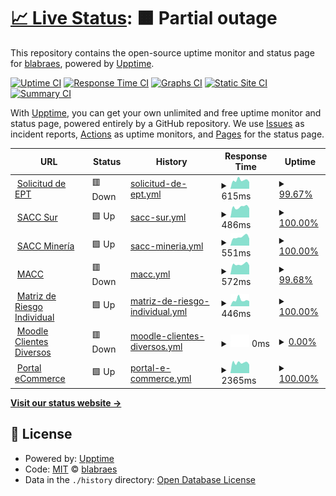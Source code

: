 # [📈 Live Status](https://blabraes.github.io/upptime): <!--live status--> **🟧 Partial outage**

This repository contains the open-source uptime monitor and status page for [blabraes](https://blabraes.github.io/upptime), powered by [Upptime](https://github.com/upptime/upptime).

[![Uptime CI](https://github.com/blabraes/upptime/workflows/Uptime%20CI/badge.svg)](https://github.com/blabraes/upptime/actions?query=workflow%3A%22Uptime+CI%22)
[![Response Time CI](https://github.com/blabraes/upptime/workflows/Response%20Time%20CI/badge.svg)](https://github.com/blabraes/upptime/actions?query=workflow%3A%22Response+Time+CI%22)
[![Graphs CI](https://github.com/blabraes/upptime/workflows/Graphs%20CI/badge.svg)](https://github.com/blabraes/upptime/actions?query=workflow%3A%22Graphs+CI%22)
[![Static Site CI](https://github.com/blabraes/upptime/workflows/Static%20Site%20CI/badge.svg)](https://github.com/blabraes/upptime/actions?query=workflow%3A%22Static+Site+CI%22)
[![Summary CI](https://github.com/blabraes/upptime/workflows/Summary%20CI/badge.svg)](https://github.com/blabraes/upptime/actions?query=workflow%3A%22Summary+CI%22)

With [Upptime](https://upptime.js.org), you can get your own unlimited and free uptime monitor and status page, powered entirely by a GitHub repository. We use [Issues](https://github.com/blabraes/upptime/issues) as incident reports, [Actions](https://github.com/blabraes/upptime/actions) as uptime monitors, and [Pages](https://blabraes.github.io/upptime) for the status page.

<!--start: status pages-->
<!-- This summary is generated by Upptime (https://github.com/upptime/upptime) -->
<!-- Do not edit this manually, your changes will be overwritten -->
<!-- prettier-ignore -->
| URL | Status | History | Response Time | Uptime |
| --- | ------ | ------- | ------------- | ------ |
| <img alt="" src="https://icons.duckduckgo.com/ip3/www.solicitudept.cl.ico" height="13"> [Solicitud de EPT](https://www.solicitudept.cl/) | 🟥 Down | [solicitud-de-ept.yml](https://github.com/blabraes/mascupt/commits/HEAD/history/solicitud-de-ept.yml) | <details><summary><img alt="Response time graph" src="./graphs/solicitud-de-ept/response-time-week.png" height="20"> 615ms</summary><br><a href="https://blabraes.github.io/mascupt/history/solicitud-de-ept"><img alt="Response time 672" src="https://img.shields.io/endpoint?url=https%3A%2F%2Fraw.githubusercontent.com%2Fblabraes%2Fmascupt%2FHEAD%2Fapi%2Fsolicitud-de-ept%2Fresponse-time.json"></a><br><a href="https://blabraes.github.io/mascupt/history/solicitud-de-ept"><img alt="24-hour response time 673" src="https://img.shields.io/endpoint?url=https%3A%2F%2Fraw.githubusercontent.com%2Fblabraes%2Fmascupt%2FHEAD%2Fapi%2Fsolicitud-de-ept%2Fresponse-time-day.json"></a><br><a href="https://blabraes.github.io/mascupt/history/solicitud-de-ept"><img alt="7-day response time 615" src="https://img.shields.io/endpoint?url=https%3A%2F%2Fraw.githubusercontent.com%2Fblabraes%2Fmascupt%2FHEAD%2Fapi%2Fsolicitud-de-ept%2Fresponse-time-week.json"></a><br><a href="https://blabraes.github.io/mascupt/history/solicitud-de-ept"><img alt="30-day response time 605" src="https://img.shields.io/endpoint?url=https%3A%2F%2Fraw.githubusercontent.com%2Fblabraes%2Fmascupt%2FHEAD%2Fapi%2Fsolicitud-de-ept%2Fresponse-time-month.json"></a><br><a href="https://blabraes.github.io/mascupt/history/solicitud-de-ept"><img alt="1-year response time 664" src="https://img.shields.io/endpoint?url=https%3A%2F%2Fraw.githubusercontent.com%2Fblabraes%2Fmascupt%2FHEAD%2Fapi%2Fsolicitud-de-ept%2Fresponse-time-year.json"></a></details> | <details><summary><a href="https://blabraes.github.io/mascupt/history/solicitud-de-ept">99.67%</a></summary><a href="https://blabraes.github.io/mascupt/history/solicitud-de-ept"><img alt="All-time uptime 99.92%" src="https://img.shields.io/endpoint?url=https%3A%2F%2Fraw.githubusercontent.com%2Fblabraes%2Fmascupt%2FHEAD%2Fapi%2Fsolicitud-de-ept%2Fuptime.json"></a><br><a href="https://blabraes.github.io/mascupt/history/solicitud-de-ept"><img alt="24-hour uptime 97.72%" src="https://img.shields.io/endpoint?url=https%3A%2F%2Fraw.githubusercontent.com%2Fblabraes%2Fmascupt%2FHEAD%2Fapi%2Fsolicitud-de-ept%2Fuptime-day.json"></a><br><a href="https://blabraes.github.io/mascupt/history/solicitud-de-ept"><img alt="7-day uptime 99.67%" src="https://img.shields.io/endpoint?url=https%3A%2F%2Fraw.githubusercontent.com%2Fblabraes%2Fmascupt%2FHEAD%2Fapi%2Fsolicitud-de-ept%2Fuptime-week.json"></a><br><a href="https://blabraes.github.io/mascupt/history/solicitud-de-ept"><img alt="30-day uptime 99.92%" src="https://img.shields.io/endpoint?url=https%3A%2F%2Fraw.githubusercontent.com%2Fblabraes%2Fmascupt%2FHEAD%2Fapi%2Fsolicitud-de-ept%2Fuptime-month.json"></a><br><a href="https://blabraes.github.io/mascupt/history/solicitud-de-ept"><img alt="1-year uptime 99.88%" src="https://img.shields.io/endpoint?url=https%3A%2F%2Fraw.githubusercontent.com%2Fblabraes%2Fmascupt%2FHEAD%2Fapi%2Fsolicitud-de-ept%2Fuptime-year.json"></a></details>
| <img alt="" src="https://icons.duckduckgo.com/ip3/sur.otecmutual.cl.ico" height="13"> [SACC Sur](http://sur.otecmutual.cl) | 🟩 Up | [sacc-sur.yml](https://github.com/blabraes/mascupt/commits/HEAD/history/sacc-sur.yml) | <details><summary><img alt="Response time graph" src="./graphs/sacc-sur/response-time-week.png" height="20"> 486ms</summary><br><a href="https://blabraes.github.io/mascupt/history/sacc-sur"><img alt="Response time 583" src="https://img.shields.io/endpoint?url=https%3A%2F%2Fraw.githubusercontent.com%2Fblabraes%2Fmascupt%2FHEAD%2Fapi%2Fsacc-sur%2Fresponse-time.json"></a><br><a href="https://blabraes.github.io/mascupt/history/sacc-sur"><img alt="24-hour response time 0" src="https://img.shields.io/endpoint?url=https%3A%2F%2Fraw.githubusercontent.com%2Fblabraes%2Fmascupt%2FHEAD%2Fapi%2Fsacc-sur%2Fresponse-time-day.json"></a><br><a href="https://blabraes.github.io/mascupt/history/sacc-sur"><img alt="7-day response time 486" src="https://img.shields.io/endpoint?url=https%3A%2F%2Fraw.githubusercontent.com%2Fblabraes%2Fmascupt%2FHEAD%2Fapi%2Fsacc-sur%2Fresponse-time-week.json"></a><br><a href="https://blabraes.github.io/mascupt/history/sacc-sur"><img alt="30-day response time 536" src="https://img.shields.io/endpoint?url=https%3A%2F%2Fraw.githubusercontent.com%2Fblabraes%2Fmascupt%2FHEAD%2Fapi%2Fsacc-sur%2Fresponse-time-month.json"></a><br><a href="https://blabraes.github.io/mascupt/history/sacc-sur"><img alt="1-year response time 586" src="https://img.shields.io/endpoint?url=https%3A%2F%2Fraw.githubusercontent.com%2Fblabraes%2Fmascupt%2FHEAD%2Fapi%2Fsacc-sur%2Fresponse-time-year.json"></a></details> | <details><summary><a href="https://blabraes.github.io/mascupt/history/sacc-sur">100.00%</a></summary><a href="https://blabraes.github.io/mascupt/history/sacc-sur"><img alt="All-time uptime 99.99%" src="https://img.shields.io/endpoint?url=https%3A%2F%2Fraw.githubusercontent.com%2Fblabraes%2Fmascupt%2FHEAD%2Fapi%2Fsacc-sur%2Fuptime.json"></a><br><a href="https://blabraes.github.io/mascupt/history/sacc-sur"><img alt="24-hour uptime 100.00%" src="https://img.shields.io/endpoint?url=https%3A%2F%2Fraw.githubusercontent.com%2Fblabraes%2Fmascupt%2FHEAD%2Fapi%2Fsacc-sur%2Fuptime-day.json"></a><br><a href="https://blabraes.github.io/mascupt/history/sacc-sur"><img alt="7-day uptime 100.00%" src="https://img.shields.io/endpoint?url=https%3A%2F%2Fraw.githubusercontent.com%2Fblabraes%2Fmascupt%2FHEAD%2Fapi%2Fsacc-sur%2Fuptime-week.json"></a><br><a href="https://blabraes.github.io/mascupt/history/sacc-sur"><img alt="30-day uptime 100.00%" src="https://img.shields.io/endpoint?url=https%3A%2F%2Fraw.githubusercontent.com%2Fblabraes%2Fmascupt%2FHEAD%2Fapi%2Fsacc-sur%2Fuptime-month.json"></a><br><a href="https://blabraes.github.io/mascupt/history/sacc-sur"><img alt="1-year uptime 99.99%" src="https://img.shields.io/endpoint?url=https%3A%2F%2Fraw.githubusercontent.com%2Fblabraes%2Fmascupt%2FHEAD%2Fapi%2Fsacc-sur%2Fuptime-year.json"></a></details>
| <img alt="" src="https://icons.duckduckgo.com/ip3/norte.otecmutual.cl.ico" height="13"> [SACC Minería](http://norte.otecmutual.cl/) | 🟩 Up | [sacc-mineria.yml](https://github.com/blabraes/mascupt/commits/HEAD/history/sacc-mineria.yml) | <details><summary><img alt="Response time graph" src="./graphs/sacc-mineria/response-time-week.png" height="20"> 551ms</summary><br><a href="https://blabraes.github.io/mascupt/history/sacc-mineria"><img alt="Response time 535" src="https://img.shields.io/endpoint?url=https%3A%2F%2Fraw.githubusercontent.com%2Fblabraes%2Fmascupt%2FHEAD%2Fapi%2Fsacc-mineria%2Fresponse-time.json"></a><br><a href="https://blabraes.github.io/mascupt/history/sacc-mineria"><img alt="24-hour response time 0" src="https://img.shields.io/endpoint?url=https%3A%2F%2Fraw.githubusercontent.com%2Fblabraes%2Fmascupt%2FHEAD%2Fapi%2Fsacc-mineria%2Fresponse-time-day.json"></a><br><a href="https://blabraes.github.io/mascupt/history/sacc-mineria"><img alt="7-day response time 551" src="https://img.shields.io/endpoint?url=https%3A%2F%2Fraw.githubusercontent.com%2Fblabraes%2Fmascupt%2FHEAD%2Fapi%2Fsacc-mineria%2Fresponse-time-week.json"></a><br><a href="https://blabraes.github.io/mascupt/history/sacc-mineria"><img alt="30-day response time 708" src="https://img.shields.io/endpoint?url=https%3A%2F%2Fraw.githubusercontent.com%2Fblabraes%2Fmascupt%2FHEAD%2Fapi%2Fsacc-mineria%2Fresponse-time-month.json"></a><br><a href="https://blabraes.github.io/mascupt/history/sacc-mineria"><img alt="1-year response time 541" src="https://img.shields.io/endpoint?url=https%3A%2F%2Fraw.githubusercontent.com%2Fblabraes%2Fmascupt%2FHEAD%2Fapi%2Fsacc-mineria%2Fresponse-time-year.json"></a></details> | <details><summary><a href="https://blabraes.github.io/mascupt/history/sacc-mineria">100.00%</a></summary><a href="https://blabraes.github.io/mascupt/history/sacc-mineria"><img alt="All-time uptime 99.99%" src="https://img.shields.io/endpoint?url=https%3A%2F%2Fraw.githubusercontent.com%2Fblabraes%2Fmascupt%2FHEAD%2Fapi%2Fsacc-mineria%2Fuptime.json"></a><br><a href="https://blabraes.github.io/mascupt/history/sacc-mineria"><img alt="24-hour uptime 100.00%" src="https://img.shields.io/endpoint?url=https%3A%2F%2Fraw.githubusercontent.com%2Fblabraes%2Fmascupt%2FHEAD%2Fapi%2Fsacc-mineria%2Fuptime-day.json"></a><br><a href="https://blabraes.github.io/mascupt/history/sacc-mineria"><img alt="7-day uptime 100.00%" src="https://img.shields.io/endpoint?url=https%3A%2F%2Fraw.githubusercontent.com%2Fblabraes%2Fmascupt%2FHEAD%2Fapi%2Fsacc-mineria%2Fuptime-week.json"></a><br><a href="https://blabraes.github.io/mascupt/history/sacc-mineria"><img alt="30-day uptime 100.00%" src="https://img.shields.io/endpoint?url=https%3A%2F%2Fraw.githubusercontent.com%2Fblabraes%2Fmascupt%2FHEAD%2Fapi%2Fsacc-mineria%2Fuptime-month.json"></a><br><a href="https://blabraes.github.io/mascupt/history/sacc-mineria"><img alt="1-year uptime 99.99%" src="https://img.shields.io/endpoint?url=https%3A%2F%2Fraw.githubusercontent.com%2Fblabraes%2Fmascupt%2FHEAD%2Fapi%2Fsacc-mineria%2Fuptime-year.json"></a></details>
| <img alt="" src="https://icons.duckduckgo.com/ip3/macc.masesorias.cl.ico" height="13"> [MACC](https://macc.masesorias.cl/) | 🟥 Down | [macc.yml](https://github.com/blabraes/mascupt/commits/HEAD/history/macc.yml) | <details><summary><img alt="Response time graph" src="./graphs/macc/response-time-week.png" height="20"> 572ms</summary><br><a href="https://blabraes.github.io/mascupt/history/macc"><img alt="Response time 680" src="https://img.shields.io/endpoint?url=https%3A%2F%2Fraw.githubusercontent.com%2Fblabraes%2Fmascupt%2FHEAD%2Fapi%2Fmacc%2Fresponse-time.json"></a><br><a href="https://blabraes.github.io/mascupt/history/macc"><img alt="24-hour response time 686" src="https://img.shields.io/endpoint?url=https%3A%2F%2Fraw.githubusercontent.com%2Fblabraes%2Fmascupt%2FHEAD%2Fapi%2Fmacc%2Fresponse-time-day.json"></a><br><a href="https://blabraes.github.io/mascupt/history/macc"><img alt="7-day response time 572" src="https://img.shields.io/endpoint?url=https%3A%2F%2Fraw.githubusercontent.com%2Fblabraes%2Fmascupt%2FHEAD%2Fapi%2Fmacc%2Fresponse-time-week.json"></a><br><a href="https://blabraes.github.io/mascupt/history/macc"><img alt="30-day response time 600" src="https://img.shields.io/endpoint?url=https%3A%2F%2Fraw.githubusercontent.com%2Fblabraes%2Fmascupt%2FHEAD%2Fapi%2Fmacc%2Fresponse-time-month.json"></a><br><a href="https://blabraes.github.io/mascupt/history/macc"><img alt="1-year response time 671" src="https://img.shields.io/endpoint?url=https%3A%2F%2Fraw.githubusercontent.com%2Fblabraes%2Fmascupt%2FHEAD%2Fapi%2Fmacc%2Fresponse-time-year.json"></a></details> | <details><summary><a href="https://blabraes.github.io/mascupt/history/macc">99.68%</a></summary><a href="https://blabraes.github.io/mascupt/history/macc"><img alt="All-time uptime 90.64%" src="https://img.shields.io/endpoint?url=https%3A%2F%2Fraw.githubusercontent.com%2Fblabraes%2Fmascupt%2FHEAD%2Fapi%2Fmacc%2Fuptime.json"></a><br><a href="https://blabraes.github.io/mascupt/history/macc"><img alt="24-hour uptime 97.78%" src="https://img.shields.io/endpoint?url=https%3A%2F%2Fraw.githubusercontent.com%2Fblabraes%2Fmascupt%2FHEAD%2Fapi%2Fmacc%2Fuptime-day.json"></a><br><a href="https://blabraes.github.io/mascupt/history/macc"><img alt="7-day uptime 99.68%" src="https://img.shields.io/endpoint?url=https%3A%2F%2Fraw.githubusercontent.com%2Fblabraes%2Fmascupt%2FHEAD%2Fapi%2Fmacc%2Fuptime-week.json"></a><br><a href="https://blabraes.github.io/mascupt/history/macc"><img alt="30-day uptime 99.93%" src="https://img.shields.io/endpoint?url=https%3A%2F%2Fraw.githubusercontent.com%2Fblabraes%2Fmascupt%2FHEAD%2Fapi%2Fmacc%2Fuptime-month.json"></a><br><a href="https://blabraes.github.io/mascupt/history/macc"><img alt="1-year uptime 99.98%" src="https://img.shields.io/endpoint?url=https%3A%2F%2Fraw.githubusercontent.com%2Fblabraes%2Fmascupt%2FHEAD%2Fapi%2Fmacc%2Fuptime-year.json"></a></details>
| <img alt="" src="https://icons.duckduckgo.com/ip3/mri.masesorias.cl.ico" height="13"> [Matriz de Riesgo Individual](http://mri.masesorias.cl) | 🟩 Up | [matriz-de-riesgo-individual.yml](https://github.com/blabraes/mascupt/commits/HEAD/history/matriz-de-riesgo-individual.yml) | <details><summary><img alt="Response time graph" src="./graphs/matriz-de-riesgo-individual/response-time-week.png" height="20"> 446ms</summary><br><a href="https://blabraes.github.io/mascupt/history/matriz-de-riesgo-individual"><img alt="Response time 402" src="https://img.shields.io/endpoint?url=https%3A%2F%2Fraw.githubusercontent.com%2Fblabraes%2Fmascupt%2FHEAD%2Fapi%2Fmatriz-de-riesgo-individual%2Fresponse-time.json"></a><br><a href="https://blabraes.github.io/mascupt/history/matriz-de-riesgo-individual"><img alt="24-hour response time 0" src="https://img.shields.io/endpoint?url=https%3A%2F%2Fraw.githubusercontent.com%2Fblabraes%2Fmascupt%2FHEAD%2Fapi%2Fmatriz-de-riesgo-individual%2Fresponse-time-day.json"></a><br><a href="https://blabraes.github.io/mascupt/history/matriz-de-riesgo-individual"><img alt="7-day response time 446" src="https://img.shields.io/endpoint?url=https%3A%2F%2Fraw.githubusercontent.com%2Fblabraes%2Fmascupt%2FHEAD%2Fapi%2Fmatriz-de-riesgo-individual%2Fresponse-time-week.json"></a><br><a href="https://blabraes.github.io/mascupt/history/matriz-de-riesgo-individual"><img alt="30-day response time 434" src="https://img.shields.io/endpoint?url=https%3A%2F%2Fraw.githubusercontent.com%2Fblabraes%2Fmascupt%2FHEAD%2Fapi%2Fmatriz-de-riesgo-individual%2Fresponse-time-month.json"></a><br><a href="https://blabraes.github.io/mascupt/history/matriz-de-riesgo-individual"><img alt="1-year response time 398" src="https://img.shields.io/endpoint?url=https%3A%2F%2Fraw.githubusercontent.com%2Fblabraes%2Fmascupt%2FHEAD%2Fapi%2Fmatriz-de-riesgo-individual%2Fresponse-time-year.json"></a></details> | <details><summary><a href="https://blabraes.github.io/mascupt/history/matriz-de-riesgo-individual">100.00%</a></summary><a href="https://blabraes.github.io/mascupt/history/matriz-de-riesgo-individual"><img alt="All-time uptime 99.99%" src="https://img.shields.io/endpoint?url=https%3A%2F%2Fraw.githubusercontent.com%2Fblabraes%2Fmascupt%2FHEAD%2Fapi%2Fmatriz-de-riesgo-individual%2Fuptime.json"></a><br><a href="https://blabraes.github.io/mascupt/history/matriz-de-riesgo-individual"><img alt="24-hour uptime 100.00%" src="https://img.shields.io/endpoint?url=https%3A%2F%2Fraw.githubusercontent.com%2Fblabraes%2Fmascupt%2FHEAD%2Fapi%2Fmatriz-de-riesgo-individual%2Fuptime-day.json"></a><br><a href="https://blabraes.github.io/mascupt/history/matriz-de-riesgo-individual"><img alt="7-day uptime 100.00%" src="https://img.shields.io/endpoint?url=https%3A%2F%2Fraw.githubusercontent.com%2Fblabraes%2Fmascupt%2FHEAD%2Fapi%2Fmatriz-de-riesgo-individual%2Fuptime-week.json"></a><br><a href="https://blabraes.github.io/mascupt/history/matriz-de-riesgo-individual"><img alt="30-day uptime 100.00%" src="https://img.shields.io/endpoint?url=https%3A%2F%2Fraw.githubusercontent.com%2Fblabraes%2Fmascupt%2FHEAD%2Fapi%2Fmatriz-de-riesgo-individual%2Fuptime-month.json"></a><br><a href="https://blabraes.github.io/mascupt/history/matriz-de-riesgo-individual"><img alt="1-year uptime 99.99%" src="https://img.shields.io/endpoint?url=https%3A%2F%2Fraw.githubusercontent.com%2Fblabraes%2Fmascupt%2FHEAD%2Fapi%2Fmatriz-de-riesgo-individual%2Fuptime-year.json"></a></details>
| <img alt="" src="https://icons.duckduckgo.com/ip3/cursos.mcap.cl.ico" height="13"> [Moodle Clientes Diversos](https://cursos.mcap.cl/) | 🟥 Down | [moodle-clientes-diversos.yml](https://github.com/blabraes/mascupt/commits/HEAD/history/moodle-clientes-diversos.yml) | <details><summary><img alt="Response time graph" src="./graphs/moodle-clientes-diversos/response-time-week.png" height="20"> 0ms</summary><br><a href="https://blabraes.github.io/mascupt/history/moodle-clientes-diversos"><img alt="Response time 303" src="https://img.shields.io/endpoint?url=https%3A%2F%2Fraw.githubusercontent.com%2Fblabraes%2Fmascupt%2FHEAD%2Fapi%2Fmoodle-clientes-diversos%2Fresponse-time.json"></a><br><a href="https://blabraes.github.io/mascupt/history/moodle-clientes-diversos"><img alt="24-hour response time 0" src="https://img.shields.io/endpoint?url=https%3A%2F%2Fraw.githubusercontent.com%2Fblabraes%2Fmascupt%2FHEAD%2Fapi%2Fmoodle-clientes-diversos%2Fresponse-time-day.json"></a><br><a href="https://blabraes.github.io/mascupt/history/moodle-clientes-diversos"><img alt="7-day response time 0" src="https://img.shields.io/endpoint?url=https%3A%2F%2Fraw.githubusercontent.com%2Fblabraes%2Fmascupt%2FHEAD%2Fapi%2Fmoodle-clientes-diversos%2Fresponse-time-week.json"></a><br><a href="https://blabraes.github.io/mascupt/history/moodle-clientes-diversos"><img alt="30-day response time 0" src="https://img.shields.io/endpoint?url=https%3A%2F%2Fraw.githubusercontent.com%2Fblabraes%2Fmascupt%2FHEAD%2Fapi%2Fmoodle-clientes-diversos%2Fresponse-time-month.json"></a><br><a href="https://blabraes.github.io/mascupt/history/moodle-clientes-diversos"><img alt="1-year response time 284" src="https://img.shields.io/endpoint?url=https%3A%2F%2Fraw.githubusercontent.com%2Fblabraes%2Fmascupt%2FHEAD%2Fapi%2Fmoodle-clientes-diversos%2Fresponse-time-year.json"></a></details> | <details><summary><a href="https://blabraes.github.io/mascupt/history/moodle-clientes-diversos">0.00%</a></summary><a href="https://blabraes.github.io/mascupt/history/moodle-clientes-diversos"><img alt="All-time uptime 58.77%" src="https://img.shields.io/endpoint?url=https%3A%2F%2Fraw.githubusercontent.com%2Fblabraes%2Fmascupt%2FHEAD%2Fapi%2Fmoodle-clientes-diversos%2Fuptime.json"></a><br><a href="https://blabraes.github.io/mascupt/history/moodle-clientes-diversos"><img alt="24-hour uptime 0.00%" src="https://img.shields.io/endpoint?url=https%3A%2F%2Fraw.githubusercontent.com%2Fblabraes%2Fmascupt%2FHEAD%2Fapi%2Fmoodle-clientes-diversos%2Fuptime-day.json"></a><br><a href="https://blabraes.github.io/mascupt/history/moodle-clientes-diversos"><img alt="7-day uptime 0.00%" src="https://img.shields.io/endpoint?url=https%3A%2F%2Fraw.githubusercontent.com%2Fblabraes%2Fmascupt%2FHEAD%2Fapi%2Fmoodle-clientes-diversos%2Fuptime-week.json"></a><br><a href="https://blabraes.github.io/mascupt/history/moodle-clientes-diversos"><img alt="30-day uptime 1.38%" src="https://img.shields.io/endpoint?url=https%3A%2F%2Fraw.githubusercontent.com%2Fblabraes%2Fmascupt%2FHEAD%2Fapi%2Fmoodle-clientes-diversos%2Fuptime-month.json"></a><br><a href="https://blabraes.github.io/mascupt/history/moodle-clientes-diversos"><img alt="1-year uptime 32.86%" src="https://img.shields.io/endpoint?url=https%3A%2F%2Fraw.githubusercontent.com%2Fblabraes%2Fmascupt%2FHEAD%2Fapi%2Fmoodle-clientes-diversos%2Fuptime-year.json"></a></details>
| <img alt="" src="https://icons.duckduckgo.com/ip3/mcap.cl.ico" height="13"> [Portal eCommerce](https://mcap.cl/) | 🟩 Up | [portal-e-commerce.yml](https://github.com/blabraes/mascupt/commits/HEAD/history/portal-e-commerce.yml) | <details><summary><img alt="Response time graph" src="./graphs/portal-e-commerce/response-time-week.png" height="20"> 2365ms</summary><br><a href="https://blabraes.github.io/mascupt/history/portal-e-commerce"><img alt="Response time 1800" src="https://img.shields.io/endpoint?url=https%3A%2F%2Fraw.githubusercontent.com%2Fblabraes%2Fmascupt%2FHEAD%2Fapi%2Fportal-e-commerce%2Fresponse-time.json"></a><br><a href="https://blabraes.github.io/mascupt/history/portal-e-commerce"><img alt="24-hour response time 0" src="https://img.shields.io/endpoint?url=https%3A%2F%2Fraw.githubusercontent.com%2Fblabraes%2Fmascupt%2FHEAD%2Fapi%2Fportal-e-commerce%2Fresponse-time-day.json"></a><br><a href="https://blabraes.github.io/mascupt/history/portal-e-commerce"><img alt="7-day response time 2365" src="https://img.shields.io/endpoint?url=https%3A%2F%2Fraw.githubusercontent.com%2Fblabraes%2Fmascupt%2FHEAD%2Fapi%2Fportal-e-commerce%2Fresponse-time-week.json"></a><br><a href="https://blabraes.github.io/mascupt/history/portal-e-commerce"><img alt="30-day response time 2610" src="https://img.shields.io/endpoint?url=https%3A%2F%2Fraw.githubusercontent.com%2Fblabraes%2Fmascupt%2FHEAD%2Fapi%2Fportal-e-commerce%2Fresponse-time-month.json"></a><br><a href="https://blabraes.github.io/mascupt/history/portal-e-commerce"><img alt="1-year response time 2007" src="https://img.shields.io/endpoint?url=https%3A%2F%2Fraw.githubusercontent.com%2Fblabraes%2Fmascupt%2FHEAD%2Fapi%2Fportal-e-commerce%2Fresponse-time-year.json"></a></details> | <details><summary><a href="https://blabraes.github.io/mascupt/history/portal-e-commerce">100.00%</a></summary><a href="https://blabraes.github.io/mascupt/history/portal-e-commerce"><img alt="All-time uptime 98.87%" src="https://img.shields.io/endpoint?url=https%3A%2F%2Fraw.githubusercontent.com%2Fblabraes%2Fmascupt%2FHEAD%2Fapi%2Fportal-e-commerce%2Fuptime.json"></a><br><a href="https://blabraes.github.io/mascupt/history/portal-e-commerce"><img alt="24-hour uptime 100.00%" src="https://img.shields.io/endpoint?url=https%3A%2F%2Fraw.githubusercontent.com%2Fblabraes%2Fmascupt%2FHEAD%2Fapi%2Fportal-e-commerce%2Fuptime-day.json"></a><br><a href="https://blabraes.github.io/mascupt/history/portal-e-commerce"><img alt="7-day uptime 100.00%" src="https://img.shields.io/endpoint?url=https%3A%2F%2Fraw.githubusercontent.com%2Fblabraes%2Fmascupt%2FHEAD%2Fapi%2Fportal-e-commerce%2Fuptime-week.json"></a><br><a href="https://blabraes.github.io/mascupt/history/portal-e-commerce"><img alt="30-day uptime 100.00%" src="https://img.shields.io/endpoint?url=https%3A%2F%2Fraw.githubusercontent.com%2Fblabraes%2Fmascupt%2FHEAD%2Fapi%2Fportal-e-commerce%2Fuptime-month.json"></a><br><a href="https://blabraes.github.io/mascupt/history/portal-e-commerce"><img alt="1-year uptime 98.15%" src="https://img.shields.io/endpoint?url=https%3A%2F%2Fraw.githubusercontent.com%2Fblabraes%2Fmascupt%2FHEAD%2Fapi%2Fportal-e-commerce%2Fuptime-year.json"></a></details>

<!--end: status pages-->

[**Visit our status website →**](https://blabraes.github.io/mascupt)

## 📄 License

- Powered by: [Upptime](https://github.com/upptime/upptime)
- Code: [MIT](./LICENSE) © [blabraes](https://blabraes.github.io/upptime)
- Data in the `./history` directory: [Open Database License](https://opendatacommons.org/licenses/odbl/1-0/)
